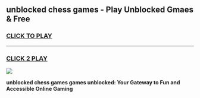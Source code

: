 
## unblocked chess games - Play Unblocked Gmaes & Free
<h3>
<a href="https://news.freeplayer.one?title=unblocked_chess_games&ref=23F">CLICK TO PLAY</a></h3>
<hr>

<h3>
<a href="https://news.freeplayer.one?title=unblocked_chess_games&ref=23F">CLICK 2 PLAY</a>
  
</h3>

<a href="https://news.freeplayer.one?title=unblocked_chess_games&ref=23F/"><img src="https://clearcache.store/games.png"></a>


**unblocked chess games games unblocked: Your Gateway to Fun and Accessible Online Gaming**
